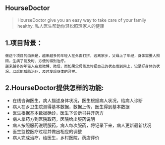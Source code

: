 ## HourseDoctor

> HourseDoctor give you an easy way to take care of your family healthy.
> 私人医生帮助你轻松照理家人的健康

## 1.项目背景：
    做这个项目的由来是，越来越多的年轻人在外面打拼，远离家乡，父母上了年纪，身体需要人照顾，生病了能及时、方便的得到治疗。
    越来越多的年轻人在发微博、微信，而如果父母能及时把自己的状态发到网上，记录好身体的状况，以后能帮助治疗，及时发现身体的异样。
## 2.HourseDoctor提供怎样的功能:
* 在线咨询医生，病人描述身体状况，医生根据病人状况，给病人诊断
* 病人在乡卫生院测得基本数据，数据上传，医生得到基本数据
* 医生根据基本数据确诊，医生下诊断书并开药方
* 病人拿药方到医院取药，医院给出服药说明
* 病人按照服药说明服药，病人每次服药，将记录下来，病人更新最新状况
* 医生监控医疗过程并做出相应的调整
* 病人完成治疗，给医生，乡村医院，药店评价
